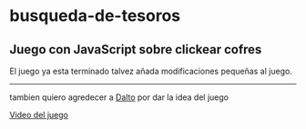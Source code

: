 # busqueda-de-tesoros
## Juego con JavaScript sobre clickear cofres
El juego ya esta terminado talvez añada modificaciones pequeñas al juego.
___ 
tambien quiero agredecer a [Dalto](https://youtube.com/c/soydalto) por dar la idea del juego

[Video del juego](https://www.youtube.com/watch?v=xjcs0E4sy5I&t=485s)